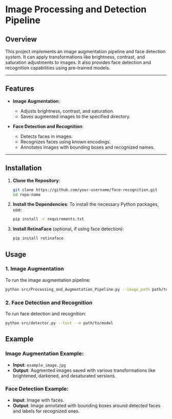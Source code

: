 # Image Processing and Detection Pipeline

## Overview

This project implements an image augmentation pipeline and face detection system. It can apply transformations like brightness, contrast, and saturation adjustments to images. It also provides face detection and recognition capabilities using pre-trained models.

***

## Features

- **Image Augmentation**: 
  - Adjusts brightness, contrast, and saturation.
  - Saves augmented images to the specified directory.
  
- **Face Detection and Recognition**:
  - Detects faces in images.
  - Recognizes faces using known encodings.
  - Annotates images with bounding boxes and recognized names.

***

## Installation

1. **Clone the Repository**:
   ```bash
   git clone https://github.com/your-username/face-recognition.git
   cd repo-name

2. **Install the Dependencies**: To install the necessary Python packages, use:
   ```bash
   pip install -r requirements.txt

3. **Install RetinaFace** (optional, if using face detection):
    ```bash
    pip install retinaface
    ```

  ## Usage
  
  ### 1. Image Augmentation
  
  To run the image augmentation pipeline:
  
  ```bash
  python src/Processing_and_Augmentation_Pipeline.py --image_path path/to/image --output_folder path/to/output
  ```

  ### 2. Face Detection and Recognition

  To run face detection and recognition:
  
  ```bash
  python src/detector.py --test --m path/to/model
  ```

  ## Example
  
  ### Image Augmentation Example:
  - **Input**: `example_image.jpg`
  - **Output**: Augmented images saved with various transformations like brightened, darkened, and desaturated versions.
  
  ### Face Detection Example:
  - **Input**: Image with faces.
  - **Output**: Image annotated with bounding boxes around detected faces and labels for recognized ones.



